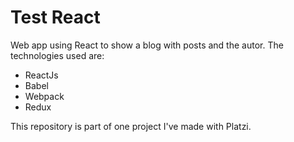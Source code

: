 # Test React

Web app using React to show a blog with posts and the autor. The technologies used are:

- ReactJs
- Babel
- Webpack
- Redux

This repository is part of one project I've made with Platzi.


